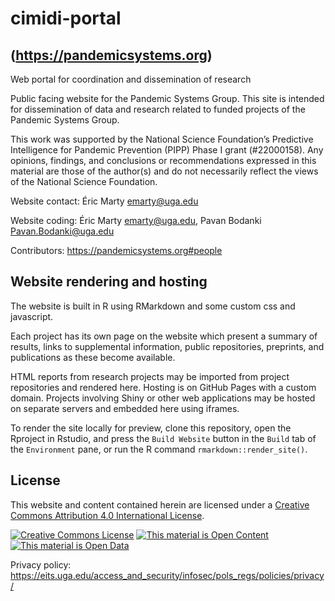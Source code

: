 # cimidi-portal
## (https://pandemicsystems.org)
 

<!-- badges: start -->
<!-- badges: end -->

<!--MamalTaxanomydictionary and IUCNRedListHabitatAssociations_Mammals are the lookup tables for the current working set-->

Web portal for coordination and dissemination of research

Public facing website for the Pandemic Systems Group. This site is intended for dissemination of data and research related to funded projects of the Pandemic Systems Group.

This work was supported by the National Science Foundation’s Predictive Intelligence for Pandemic Prevention (PIPP) Phase I grant (#22000158). Any opinions, findings, and conclusions or recommendations expressed in this material are those of the author(s) and do not necessarily reflect the views of the National Science Foundation.

Website contact: Éric Marty <emarty@uga.edu>

Website coding: Éric Marty <emarty@uga.edu>, Pavan Bodanki <Pavan.Bodanki@uga.edu>

Contributors: <https://pandemicsystems.org#people>

## Website rendering and hosting

The website is built in R using RMarkdown and some custom css and javascript. 

Each project has its own page on the website which present a summary of results, links to supplemental information, public repositories, preprints, and publications as these become available. 

HTML reports from research projects may be imported from project repositories and rendered here. 
Hosting is on GitHub Pages with a custom domain. Projects involving Shiny or other web applications may be hosted on separate servers and embedded here using iframes.

To render the site locally for preview, clone this repository, open the Rproject in Rstudio, and press the `Build Website` button in the `Build` tab of the `Environment` pane, or run the R command `rmarkdown::render_site()`.

## License

This website and content contained herein are licensed under a 
<a rel="license" href="https://creativecommons.org/licenses/by/4.0/" 
target='_blank'>Creative Commons Attribution 4.0 International License</a>.

<a rel="license" href="https://creativecommons.org/licenses/by/4.0/" target='_blank'>
  <img alt="Creative Commons License" style="border-width:0" 
  src="https://licensebuttons.net/l/by/4.0/80x15.png" /></a>
  
<a href="https://opendefinition.org/" target='_blank'>
  <img src="https://opendefinition.org/assets.okfn.org/images/ok_buttons/oc_80x15_blue.png" alt="This material is Open Content"/></a>
<a href="https://opendefinition.org/" target='_blank'>
  <img src="https://opendefinition.org/assets.okfn.org/images/ok_buttons/od_80x15_blue.png" alt="This material is Open Data"/></a>
  
Privacy policy: <https://eits.uga.edu/access_and_security/infosec/pols_regs/policies/privacy/>
